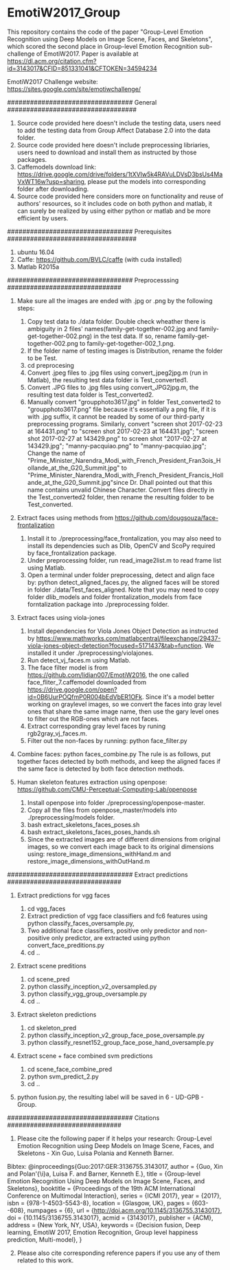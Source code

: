 # EmotiW2017_Group
This repository contains the code of the paper "Group-Level Emotion Recognition using Deep Models on Image Scene, Faces, and Skeletons", which scored the second place in Group-level Emotion Recognition sub-challenge of EmotiW2017. Paper is available at https://dl.acm.org/citation.cfm?id=3143017&CFID=851331041&CFTOKEN=34594234

EmotiW2017 Challenge website: https://sites.google.com/site/emotiwchallenge/

################################# General ##################################
1. Source code provided here doesn't include the testing data, users need to add the testing data from Group Affect Database 2.0 into the data folder. 
2. Source code provided here doesn't include preprocessing libriaries, users need to download and install them as instructed by those packages. 
3. Caffemodels download link: https://drive.google.com/drive/folders/1tXVIw5k4RAVuLDVsD3bsUs4MaVxWT16w?usp=sharing, please put the models into corresponding folder after downloading. 
4. Source code provided here considers more on functionality and reuse of authors' resources, so it includes code on both python and matlab, it can surely be realized by using either python or matlab and be more efficient by users.

################################# Prerequisites ##################################
1. ubuntu 16.04
2. Caffe: https://github.com/BVLC/caffe  (with cuda installed)
3. Matlab R2015a

################################# Preprocesssing ##############################
1. Make sure all the images are ended with .jpg or .png by the following steps:
    1) Copy test data to ./data folder. Double check wheather there is ambiguity in 2 files' names(family-get-together-002.jpg and family-get-together-002.png) in the test data. If so, rename family-get-together-002.png to family-get-together-002_1.png. 
    2) If the folder name of testing images is Distribution, rename the folder to be Test. 
    3) cd preprocesing
    4) Convert .jpeg files to .jpg files using convert_jpeg2jpg.m (run in Matlab), the resulting test data folder is Test_converted1.
    5) Convert .JPG files to .jpg files using convert_JPG2jpg.m, the resulting test data folder is Test_converted2.
    6) Manually convert "groupphoto3617.jpg" in folder Test_converted2 to "groupphoto3617.png" file because it's essentially a png file, if it is with .jpg suffix, it cannot be readed by some of our third-party preprocessing programs. Similarly, convert "screen shot 2017-02-23 at 164431.png" to "screen shot 2017-02-23 at 164431.jpg"; "screen shot 2017-02-27 at 143429.png" to screen shot "2017-02-27 at 143429.jpg"; "manny-pacquiao.png" to "manny-pacquiao.jpg"; Change the name of "Prime_Minister_Narendra_Modi_with_French_President_FranЗois_Hollande_at_the_G20_Summit.jpg" to "Prime_Minister_Narendra_Modi_with_French_President_Francis_Hollande_at_the_G20_Summit.jpg"since Dr. Dhall pointed out that this name contains unvalid Chinese Character. Convert files directly in the Test_converted2 folder, then rename the resulting folder to be Test_converted. 

2. Extract faces using methods from https://github.com/dougsouza/face-frontalization
    1) Install it to ./preprocessing/face_frontalization, you may also need to install its dependencies such as Dlib, OpenCV and ScoPy required by face_frontalization package. 
    2) Under preprocessing folder, run read_image2list.m to read frame list using Matlab.
    3) Open a terminal under folder preprocessing, detect and align face by: python detect_aligned_faces.py, the aligned faces will be stored in folder ./data/Test_faces_aligned. Note that you may need to copy folder dlib_models and folder frontalization_models from face forntalization package into ./preprocessing folder. 


3. Extract faces using viola-jones
    1) Install dependencies for Viola Jones Object Detection as instructed by https://www.mathworks.com/matlabcentral/fileexchange/29437-viola-jones-object-detection?focused=5171437&tab=function. We installed it under ./preprocessing/violajones.
    2) Run detect_vj_faces.m using Matlab. 
    3) The face filter model is from https://github.com/lidian007/EmotiW2016, the one called face_fliter_7.caffemodel downloaded from https://drive.google.com/open?id=0B6UurPOQfmP0R004bEdVbER1OFk. Since it's a model better working on graylevel images, so we convert the faces into gray level ones that share the same image name, then use the gary level ones to filter out the RGB-ones which are not faces. 
    4) Extract corresponding gray level faces by runing rgb2gray_vj_faces.m. 
    5) Filter out the non-faces by running: python face_filter.py 
  
4. Combine faces: python faces_combine.py
   The rule is as follows, put together faces detected by both methods, and keep the aligned faces if the same face is detected by both face detection methods.


5. Human skeleton features extraction using openpose: https://github.com/CMU-Perceptual-Computing-Lab/openpose
    1) Install openpose into folder ./preprocessing/openpose-master.
    2) Copy all the files from openpose_master/models into ./preprocessing/models folder.
    3) bash extract_skeletons_faces_poses.sh
    4) bash extract_skeletons_faces_poses_hands.sh
    5) Since the extracted images are of different dimensions from original images, so we convert each image back to its original dimensions using: restore_image_dimensions_withHand.m and restore_image_dimensions_withOutHand.m


################################# Extract predictions ##############################
1. Extract predictions for vgg faces
    1) cd vgg_faces
    2) Extract prediction of vgg face classifiers and fc6 features using python classify_faces_oversample.py,  
    3) Two additional face classifiers, positive only predictor and non-positive only predictor, are extracted using python convert_face_preditions.py
    4) cd ..

2. Extract scene preditions   
    1) cd scene_pred
    2) python classify_inception_v2_oversampled.py
    3) python classify_vgg_group_oversample.py
    4) cd ..


3. Extract skeleton predictions
    1) cd skeleton_pred
    2) python classify_inception_v2_group_face_pose_oversample.py
    3) python classify_resnet152_group_face_pose_hand_oversample.py

4. Extract scene + face combined svm predictions
    1) cd scene_face_combine_pred
    2) python svm_predict_2.py
    3) cd ..

5. python fusion.py, the resulting label will be saved in 6 - UD-GPB - Group.

################################# Citations ##############################
1. Please cite the following paper if it helps your research:
Group-Level Emotion Recognition using Deep Models on Image Scene, Faces, and Skeletons - Xin Guo, Luisa Polania and Kenneth Barner.

Bibtex:
@inproceedings{Guo:2017:GER:3136755.3143017,
 author = {Guo, Xin and Polan\'{\i}a, Luisa F. and Barner, Kenneth E.},
 title = {Group-level Emotion Recognition Using Deep Models on Image Scene, Faces, and Skeletons},
 booktitle = {Proceedings of the 19th ACM International Conference on Multimodal Interaction},
 series = {ICMI 2017},
 year = {2017},
 isbn = {978-1-4503-5543-8},
 location = {Glasgow, UK},
 pages = {603--608},
 numpages = {6},
 url = {http://doi.acm.org/10.1145/3136755.3143017},
 doi = {10.1145/3136755.3143017},
 acmid = {3143017},
 publisher = {ACM},
 address = {New York, NY, USA},
 keywords = {Decision fusion, Deep learning, EmotiW 2017, Emotion Recognition, Group level happiness prediction, Multi-model},
}

2. Please also cite corresponding reference papers if you use any of them related to this work. 
